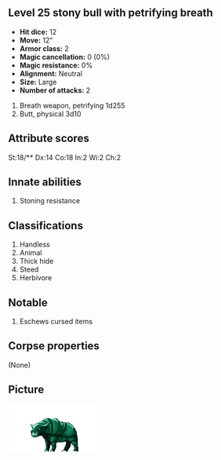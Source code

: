 ## Level 25 stony bull with petrifying breath
- **Hit dice:** 12
- **Move:** 12"
- **Armor class:** 2
- **Magic cancellation:** 0 (0%)
- **Magic resistance:** 0%
- **Alignment:** Neutral
- **Size:** Large
- **Number of attacks:** 2
1. Breath weapon, petrifying 1d255
2. Butt, physical 3d10
## Attribute scores
St:18/** Dx:14 Co:18 In:2 Wi:2 Ch:2
## Innate abilities
1. Stoning resistance
## Classifications
1. Handless
2. Animal
3. Thick hide
4. Steed
5. Herbivore
## Notable
1. Eschews cursed items
## Corpse properties
(None)
## Picture
![Gorgon](https://github.com/hyvanmielenpelit/GnollHackTileSet/blob/main/Monsters/gorgon/gorgon.png)
